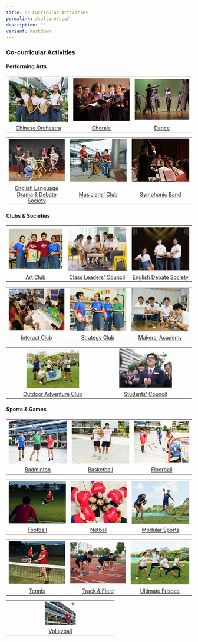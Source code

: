 ```yaml
---
title: Co Curricular Activities
permalink: /culture/cca/
description: ""
variant: markdown
---
```

### **Co-curricular Activities** 

#### **Performing Arts**
<table>
	<tbody>
		<tr>
    <td style="text-align: center;">
			<a href="/culture/cca/performing-arts/chinese-orchestra/"><img src="/images/CCA/cca1.jpg"></a>
		</td>
    <td style="text-align: center;">
			<a href="/culture/cca/performing-arts/chorale/"><img src="/images/CCA/cca3.jpg"></a>
		</td>
		    <td style="text-align: center;">
			<a href="/culture/cca/performing-arts/dance/"><img src="/images/CCA/cca4.jpg"></a>
		</td>
	</tr>
		<tr>
    <td style="text-align: center;">
			<a href="/culture/cca/performing-arts/chinese-orchestra/">Chinese Orchestra</a>
</td>
    <td style="text-align: center;">
			<a href="/culture/cca/performing-arts/chorale/">Chorale</a>
		</td>
    <td style="text-align: center;">
			<a href="/culture/cca/performing-arts/dance/">Dance</a>
    </td>			
	</tr>
</tbody></table>
<table>
	<tbody><tr>
		<td style="text-align: center;">
			<a href="/culture/cca/performing-arts/eldds/"><img src="/images/CCA/cca5.jpg"></a>
		</td>
    <td style="text-align: center;">
			<a href="/culture/cca/performing-arts/musicians-club/"><img src="/images/CCA/cca6.jpg"></a>
		</td>
		    <td style="text-align: center;">
			<a href="/culture/cca/performing-arts/symphonic-band/"><img src="/images/CCA/cca7.jpg"></a>
		</td>
	</tr>
		<tr>
		<td style="text-align: center;">			
			<a href="/culture/cca/performing-arts/eldds/">English Language Drama &amp; Debate Society</a>
</td>
    <td style="text-align: center;">
			<a href="/culture/cca/performing-arts/musicians-club/">Musicians' Club</a>
		</td>
    <td style="text-align: center;">
			<a href="/culture/cca/performing-arts/symphonic-band/">Symphonic Band</a>
		</td>			
	</tr>
</tbody></table>

#### **Clubs &amp; Societies**
<table>
	<tbody>
	<tr>
  <td style="text-align: center;">
			<a href="/culture/cca/clubs-and-societies/art-club/"><img src="/images/CCA/cca8.jpg"></a>
	</td>
	<td style="text-align: center;">
			<a href="/culture/cca/clubs-and-societies/class-leaders-council/"><img src="/images/CCA/cca9.jpg"></a>
		</td>
   <td style="text-align: center;">
			<a href="/culture/cca/clubs-and-societies/english-debate-society/"><img src="/images/CCA/cca28.png"></a>
	</td>
	</tr>
		<tr>
    <td style="text-align: center;">
			<a href="/culture/cca/clubs-and-societies/art-club/">Art Club</a>
</td>
		<td style="text-align: center;">			
			<a href="/culture/cca/clubs-and-societies/class-leaders-council/">Class Leaders' Council</a>
</td>
    <td style="text-align: center;">
			<a href="/culture/cca/clubs-and-societies/english-debate-society/">English Debate Society</a>
		</td>
	</tr>
</tbody></table>
<table>
	<tbody>
		<tr>
		   <td style="text-align: center;">
			<a href="/culture/cca/clubs-and-societies/interact-club/"><img src="/images/CCA/cca10.jpg"></a>
	</td>	
    <td style="text-align: center;">
			<a href="/culture/cca/clubs-and-societies/strategy-club/"><img src="/images/CCA/cca11.jpg"></a>
		</td>
		<td style="text-align: center;">
			<a href="/culture/cca/clubs-and-societies/makers-academy/"><img src="/images/CCA/cca12.jpg"></a>
		</td>
	</tr>
		<tr>
    <td style="text-align: center;">
			<a href="/culture/cca/clubs-and-societies/interact-club/">Interact Club</a>
		</td>			
    <td style="text-align: center;">
			<a href="/culture/cca/clubs-and-societies/strategy-club/">Strategy Club</a>
</td>
		<td style="text-align: center;">			
			<a href="/culture/cca/clubs-and-societies/makers-academy/">Makers' Academy</a>
</td>
	</tr>
</tbody></table>
<table>
	<tbody>
		<tr>
		    <td style="text-align: center;">
			<a href="/culture/cca/clubs-and-societies/outdoor-adventure-club/"><img style="width:60%" src="/images/CCA/cca13.jpg"></a>
		</td>	
    <td style="text-align: center;">
			<a href="/culture/cca/clubs-and-societies/students-council/"><img src="/images/CCA/cca14.jpg" style="width:60%"></a>
		</td>
	</tr>
		<tr>
		<td style="text-align: center;">
			<a href="/culture/cca/clubs-and-societies/outdoor-adventure-club/">Outdoor Adventure Club</a>
		</td>
    <td style="text-align: center;">
			<a href="/culture/cca/clubs-and-societies/students-council/">Students' Council</a>
		</td>
	</tr>
</tbody></table>

#### **Sports &amp; Games**
<table>
	<tbody><tr>
    <td style="text-align: center;">
			<a href="/culture/cca/sports-and-games/badminton/"><img src="/images/CCA/cca16.jpg"></a>
		</td>
		<td style="text-align: center;">
			<a href="/culture/cca/sports-and-games/basketball/"><img src="/images/CCA/cca17.jpg"></a>
		</td>
    <td style="text-align: center;">
			<a href="/culture/cca/sports-and-games/floorball/"><img src="/images/CCA/cca18.jpg"></a>
		</td>
	</tr>
		<tr>
    <td style="text-align: center;">
			<a href="/culture/cca/sports-and-games/badminton/">Badminton</a>
</td>
		<td style="text-align: center;">			
			<a href="/culture/cca/sports-and-games/basketball/">Basketball</a>
</td>
    <td style="text-align: center;">
			<a href="/culture/cca/sports-and-games/floorball/">Floorball</a>
		</td>
	</tr>
</tbody></table>

<table>
	<tbody><tr>
    <td style="text-align: center;">
			<a href="/culture/cca/sports-and-games/football/"><img src="/images/CCA/cca19.jpg"></a>
		</td>
		<td style="text-align: center;">
			<a href="/culture/cca/sports-and-games/netball/"><img src="/images/CCA/cca20.jpg"></a>
		</td>
    <td style="text-align: center;">
			<a href="/culture/cca/sports-and-games/modular-sports/"><img src="/images/CCA/cca21.jpg"></a>
		</td>
	</tr>
		<tr>
    <td style="text-align: center;">
			<a href="/culture/cca/sports-and-games/football/">Football</a>
</td>
		<td style="text-align: center;">			
			<a href="/culture/cca/sports-and-games/netball/">Netball</a>
</td>
    <td style="text-align: center;">
			<a href="/culture/cca/sports-and-games/modular-sports/">Modular Sports</a>
		</td>
	</tr>
</tbody>
</table>
<table>
	<tbody><tr>
    <td style="text-align: center;">
			<a href="/culture/cca/sports-and-games/tennis/"><img src="/images/CCA/cca24.jpg"></a>
		</td>
    <td style="text-align: center;">
			<a href="/culture/cca/sports-and-games/track-and-field/"><img src="/images/CCA/cca25.jpg"></a>
		</td>
		<td style="text-align: center;">
			<a href="/culture/cca/sports-and-games/ultimate-frisbee/"><img src="/images/CCA/cca26.jpg"></a>
		</td>		
	</tr>
		<tr>
    <td style="text-align: center;">
			<a href="/culture/cca/sports-and-games/tennis/">Tennis</a>
		</td>
    <td style="text-align: center;">
			<a href="/culture/cca/sports-and-games/track-and-field/">Track &amp; Field</a>
</td>
		<td style="text-align: center;">			
			<a href="/culture/cca/sports-and-games/ultimate-frisbee/">Ultimate Frisbee</a>
</td>			
	</tr>
</tbody></table>
<table>
	<tbody>
	<tr>
  <td style="text-align: center;">
			<a href="/culture/cca/sports-and-games/volleyball/"><img style="width:30%" src="/images/CCA/cca27.jpg"></a>
	</td>
	</tr>
	<tr>
  <td style="text-align: center;">
			<a href="/culture/cca/sports-and-games/volleyball/">Volleyball</a>
	</td>
	</tr>
</tbody>
</table>